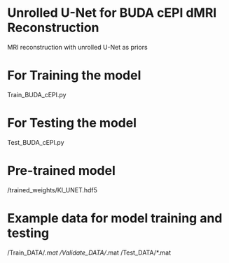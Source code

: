 # Unrolled U-Net for BUDA cEPI dMRI Reconstruction
MRI reconstruction with unrolled U-Net as priors
# For Training the model
Train_BUDA_cEPI.py
# For Testing the model
Test_BUDA_cEPI.py
# Pre-trained model
/trained_weights/KI_UNET.hdf5
# Example data for model training and testing
/Train_DATA/*.mat
/Validate_DATA/*.mat
/Test_DATA/*.mat
